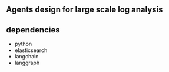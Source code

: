 ## Agents design for large scale log analysis

## dependencies
- python
- elasticsearch
- langchain
- langgraph
